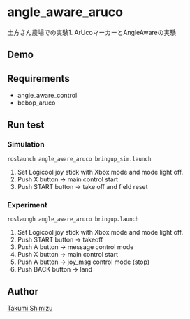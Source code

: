 # angle_aware_aruco
土方さん農場での実験1. ArUcoマーカーとAngleAwareの実験

## Demo

## Requirements
- angle_aware_control
- bebop_aruco


## Run test
### Simulation
```
roslaunch angle_aware_aruco bringup_sim.launch
```
1. Set Logicool joy stick with Xbox mode and mode light off.
1. Push X button -> main control start
1. Push START button -> take off and field reset


### Experiment
```
roslaungh angle_aware_aruco bringup.launch
```
1. Set Logicool joy stick with Xbox mode and mode light off.
1. Push START button -> takeoff
1. Push A button -> message control mode
1. Push X button -> main control start
1. Push A button -> joy_msg control mode (stop)
1. Push BACK button -> land


## Author

[Takumi Shimizu](https://github.com/tashiwater)

